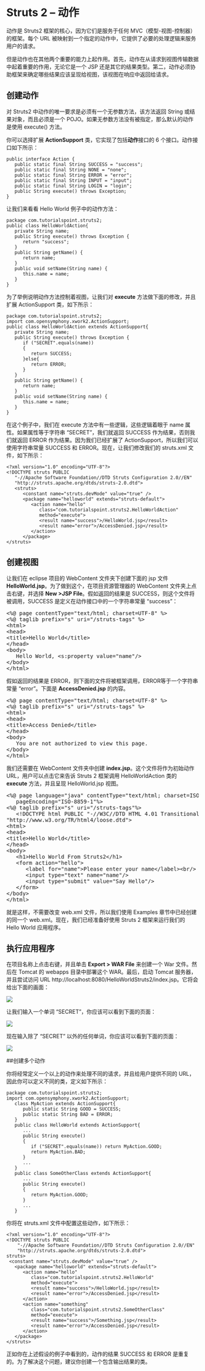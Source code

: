# Struts 2 – 动作

动作是 Struts2 框架的核心，因为它们是服务于任何 MVC（模型-视图-控制器）的框架。每个 URL 被映射到一个指定的动作中，它提供了必要的处理逻辑来服务用户的请求。

但是动作也在其他两个重要的能力上起作用。首先，动作在从请求到视图传输数据中起着重要的作用，无论它是一个 JSP 还是其它的结果类型。第二，动作必须协助框架来确定哪些结果应该呈现给视图，该视图在响应中返回给请求。

## 创建动作

对 Struts2 中动作的唯一要求是必须有一个无参数方法，该方法返回 String 或结果对象，而且必须是一个 POJO。如果无参数方法没有被指定，那么默认的动作是使用 execute() 方法。

你可以选择扩展 **ActionSupport** 类，它实现了包括**动作**接口的 6 个接口。动作接口如下所示：

``` 
public interface Action {
   public static final String SUCCESS = "success";
   public static final String NONE = "none";
   public static final String ERROR = "error";
   public static final String INPUT = "input";
   public static final String LOGIN = "login";
   public String execute() throws Exception;
}
```

让我们来看看 Hello World 例子中的动作方法：

``` 
package com.tutorialspoint.struts2;
public class HelloWorldAction{
   private String name;
   public String execute() throws Exception {
      return "success";
   }  
   public String getName() {
      return name;
   }
   public void setName(String name) {
      this.name = name;
   }
}
```

为了举例说明动作方法控制着视图，让我们对 **execute** 方法做下面的修改，并且扩展 ActionSupport 类，如下所示：

``` 
package com.tutorialspoint.struts2;
import com.opensymphony.xwork2.ActionSupport;
public class HelloWorldAction extends ActionSupport{
   private String name;
   public String execute() throws Exception {
      if ("SECRET".equals(name))
      {
         return SUCCESS;
      }else{
         return ERROR;  
      }
   }   
   public String getName() {
      return name;
   }
   public void setName(String name) {
      this.name = name;
   }
}
```

在这个例子中，我们在 execute 方法中有一些逻辑，这些逻辑着眼于 name 属性。如果属性等于字符串 “SECRET”，我们就返回 SUCCESS 作为结果，否则我们就返回 ERROR 作为结果。因为我们已经扩展了 ActionSupport，所以我们可以使用字符串常量 SUCCESS 和 ERROR。现在，让我们修改我们的 struts.xml 文件，如下所示：

``` 
<?xml version="1.0" encoding="UTF-8"?>
<!DOCTYPE struts PUBLIC
   "-//Apache Software Foundation//DTD Struts Configuration 2.0//EN"
   "http://struts.apache.org/dtds/struts-2.0.dtd">
   <struts>
      <constant name="struts.devMode" value="true" />
      <package name="helloworld" extends="struts-default">
         <action name="hello" 
            class="com.tutorialspoint.struts2.HelloWorldAction"
            method="execute">
            <result name="success">/HelloWorld.jsp</result>
            <result name="error">/AccessDenied.jsp</result>
         </action>
      </package>
</struts>
```

## 创建视图

让我们在 eclipse 项目的 WebContent 文件夹下创建下面的 jsp 文件 **HelloWorld.jsp**。为了做到这个，在项目资源管理器的 WebContent 文件夹上点击右键，并选择 **New >JSP File**。假如返回的结果是 SUCCESS，则这个文件将被调用，SUCCESS 是定义在动作接口中的一个字符串常量 “success”：

<pre class="prettyprint notranslate">
&lt;%@ page contentType="text/html; charset=UTF-8" %&gt;
&lt;%@ taglib prefix="s" uri="/struts-tags" %&gt;
&lt;html&gt;
&lt;head&gt;
&lt;title&gt;Hello World&lt;/title&gt;
&lt;/head&gt;
&lt;body&gt;
   Hello World, &lt;s:property value="name"/&gt;
&lt;/body&gt;
&lt;/html&gt;
</pre>


假如返回的结果是 ERROR，则下面的文件将被框架调用，ERROR等于一个字符串常量 “error”。下面是 **AccessDenied.jsp** 的内容。

<pre class="prettyprint notranslate">
&lt;%@ page contentType="text/html; charset=UTF-8" %&gt;
&lt;%@ taglib prefix="s" uri="/struts-tags" %&gt;
&lt;html&gt;
&lt;head&gt;
&lt;title&gt;Access Denied&lt;/title&gt;
&lt;/head&gt;
&lt;body&gt;
   You are not authorized to view this page.
&lt;/body&gt;
&lt;/html&gt;
</pre>


我们还需要在 WebContent 文件夹中创建 **index.jsp**。这个文件将作为初始动作 URL，用户可以点击它来告诉 Struts 2 框架调用 HelloWorldAction 类的 **execute** 方法，并且呈现 HelloWorld.jsp 视图。

<pre class="prettyprint notranslate">
&lt;%@ page language="java" contentType="text/html; charset=ISO-8859-1"
   pageEncoding="ISO-8859-1"%&gt;
&lt;%@ taglib prefix="s" uri="/struts-tags"%&gt;
   &lt;!DOCTYPE html PUBLIC "-//W3C//DTD HTML 4.01 Transitional//EN" 
"http://www.w3.org/TR/html4/loose.dtd"&gt;
&lt;html&gt;
&lt;head&gt;
&lt;title&gt;Hello World&lt;/title&gt;
&lt;/head&gt;
&lt;body&gt;
   &lt;h1&gt;Hello World From Struts2&lt;/h1&gt;
   &lt;form action="hello"&gt;
      &lt;label for="name"&gt;Please enter your name&lt;/label&gt;&lt;br/&gt;
      &lt;input type="text" name="name"/&gt;
      &lt;input type="submit" value="Say Hello"/&gt;
   &lt;/form&gt;
&lt;/body&gt;
&lt;/html&gt;
</pre>


就是这样，不需要改变 web.xml 文件，所以我们使用 Examples 章节中已经创建的同一个 web.xml。现在，我们已经准备好使用 Struts 2 框架来运行我们的 Hello World 应用程序。

## 执行应用程序

在项目名称上点击右键，并且单击 **Export > WAR File** 来创建一个 War 文件。然后在 Tomcat 的 webapps 目录中部署这个 WAR。最后，启动 Tomcat 服务器，并且尝试访问 URL http://localhost:8080/HelloWorldStruts2/index.jsp。它将会给出下面的画面：

![](images/helloworldstruts4.jpg)

让我们输入一个单词 “SECRET”，你应该可以看到下面的页面： 

![](images/helloworldstruts51.jpg)

现在输入除了 “SECRET” 以外的任何单词，你应该可以看到下面的页面：

![](images/helloworldstruts6.jpg)

##创建多个动作

你将经常定义一个以上的动作来处理不同的请求，并且给用户提供不同的 URL，因此你可以定义不同的类，定义如下所示：

``` 
package com.tutorialspoint.struts2;
import com.opensymphony.xwork2.ActionSupport;
   class MyAction extends ActionSupport{
      public static String GOOD = SUCCESS;
      public static String BAD = ERROR;
   }
   public class HelloWorld extends ActionSupport{
      ...
      public String execute()
      {
         if ("SECRET".equals(name)) return MyAction.GOOD;
         return MyAction.BAD;
      }
      ...
   }
   public class SomeOtherClass extends ActionSupport{
      ...
      public String execute()
      {
         return MyAction.GOOD;
      }
      ...
   }
```

你将在 struts.xml 文件中配置这些动作，如下所示：

``` 
<?xml version="1.0" encoding="UTF-8"?>
<!DOCTYPE struts PUBLIC
    "-//Apache Software Foundation//DTD Struts Configuration 2.0//EN"
    "http://struts.apache.org/dtds/struts-2.0.dtd">
struts>
 <constant name="struts.devMode" value="true" />
   <package name="helloworld" extends="struts-default">
      <action name="hello" 
         class="com.tutorialspoint.struts2.HelloWorld" 
         method="execute">
         <result name="success">/HelloWorld.jsp</result>
         <result name="error">/AccessDenied.jsp</result>
      </action>
      <action name="something" 
         class="com.tutorialspoint.struts2.SomeOtherClass" 
         method="execute">
         <result name="success">/Something.jsp</result>
         <result name="error">/AccessDenied.jsp</result>
      </action>
   </package>
</struts>
```

正如你在上述假设的例子中看到的，动作的结果 SUCCESS 和 ERROR 是重复的。为了解决这个问题，建议你创建一个包含输出结果的类。

